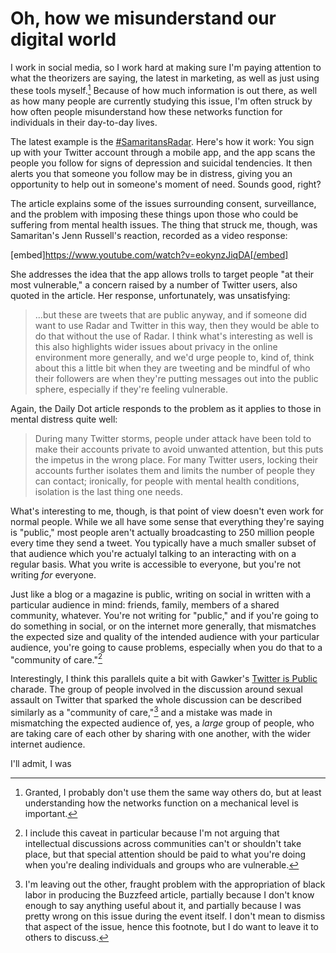 # Oh, how we misunderstand our digital world

I work in social media, so I work hard at making sure I'm paying attention to what the theorizers are saying, the latest in marketing, as well as just using these tools myself.[^1] Because of how much information is out there, as well as how many people are currently studying this issue, I'm often struck by how often people misunderstand how these networks function for individuals in their day-to-day lives.

The latest example is the [\#SamaritansRadar][1]. Here's how it work: You sign up with your Twitter account through a mobile app, and the app scans the people you follow for signs of depression and suicidal tendencies. It then alerts you that someone you follow may be in distress, giving you an opportunity to help out in someone's moment of need. Sounds good, right?

The article explains some of the issues surrounding consent, surveillance, and the problem with imposing these things upon those who could be suffering from mental health issues. The thing that struck me, though, was Samaritan's Jenn Russell's reaction, recorded as a video response:

[embed]https://www.youtube.com/watch?v=eokynzJiqDA[/embed]

She addresses the idea that the app allows trolls to target people "at their most vulnerable," a concern raised by a number of Twitter users, also quoted in the article. Her response, unfortunately, was unsatisfying:

> ...but these are tweets that are public anyway, and if someone did want to use Radar and Twitter in this way, then they would be able to do that without the use of Radar. I think what's interesting as well is this also highlights wider issues about privacy in the online environment more generally, and we'd urge people to, kind of, think about this a little bit when they are tweeting and be mindful of who their followers are when they're putting messages out into the public sphere, especially if they're feeling vulnerable.

Again, the Daily Dot article responds to the problem as it applies to those in mental distress quite well:

> During many Twitter storms, people under attack have been told to make their accounts private to avoid unwanted attention, but this puts the impetus in the wrong place. For many Twitter users, locking their accounts further isolates them and limits the number of people they can contact; ironically, for people with mental health conditions, isolation is the last thing one needs.

What's interesting to me, though, is that point of view doesn't even work for normal people. While we all have some sense that everything they're saying is "public," most people aren't actually broadcasting to 250 million people every time they send a tweet. You typically have a much smaller subset of that audience which you're actualyl talking to an interacting with on a regular basis. What you write is accessible to everyone, but you're not writing *for* everyone.

Just like a blog or a magazine is public, writing on social in written with a particular audience in mind: friends, family, members of a shared community, whatever. You're not writing for "public," and if you're going to do something in social, or on the internet more generally, that mismatches the expected size and quality of the intended audience with your particular audience, you're going to cause problems, especially when you do that to a "community of care."[^2]

Interestingly, I think this parallels quite a bit with Gawker's [Twitter is Public][2] charade. The group of people involved in the discussion around sexual assault on Twitter that sparked the whole discussion can be described similarly as a "community of care,"[^3] and a mistake was made in mismatching the expected audience of, yes, a *large* group of people, who are taking care of each other by sharing with one another, with the wider internet audience.

I'll admit, I was 

[^1]: Granted, I probably don't use them the same way others do, but at least understanding how the networks function on a mechanical level is important.

[^2]: I include this caveat in particular because I'm not arguing that intellectual discussions across communities can't or shouldn't take place, but that special attention should be paid to what you're doing when you're dealing individuals and groups who are vulnerable.

[^3]: I'm leaving out the other, fraught problem with the appropriation of black labor in producing the Buzzfeed article, partially because I don't know enough to say anything useful about it, and partially because I was pretty wrong on this issue during the event itself. I don't mean to dismiss that aspect of the issue, hence this footnote, but I do want to leave it to others to discuss.

[1]: http://www.dailydot.com/opinion/samaritans-radar-online-privacy/
[2]: http://gawker.com/twitter-is-public-1543016594